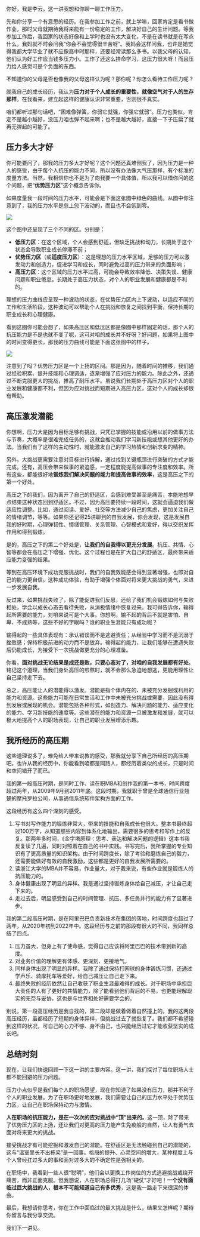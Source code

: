 你好，我是李云。这一讲我想和你聊一聊工作压力。

先和你分享一个有意思的经历。在我参加工作之前，就上学嘛，回家肯定是看书做作业，那时父母就期待我将来能有一份稳定的工作，解决好自己的生计问题。等我参加工作后，我回家的状态好像和上学时也没有太大变化，不是在读书就是在写点什么。我妈就不时会问我“你会不会觉得很辛苦呀”。我妈会这样问我，也许是她觉得我都大学毕业了就不应像高中时那样，还要经常读那么多书。以我父母的认知，他们认为好工作应当钱多压力小。工作了还这么拼命学习，这压力很大呀！而且压力给人感觉可是个负面的东西。

不知道你的父母是否也像我的父母这样认为呢？那你呢？你怎么看待工作压力呢？

就我自己的成长经历，我认为**压力对于个人成长的重要性，就像空气对于人的生存那样**。在我看来，建立起这样的健康认识非常重要，否则很不真实。

咱们都听过那句话吧，“困难像弹簧，你弱它就强，你强它就弱”。压力也类似，肯定不是越小越好，没压力咱也弹不起来啊；也不是越大越好，直接一下子压扁了就再无弹起的可能了。

## 压力多大才好

你可能要问了，那我的压力多大才好呢？这个问题还真难倒我了，因为压力是一种人的感受，由于每个人抗压的能力不同，所以没有办法像大气压那样，有个标准的度量方法。当然，我相信你也不是为了向我要一个具体值，所以我可以借你问的这个问题，把“**优势压力区**”这个概念告诉你。

如果度量我一段时间的压力水平，可能会是下面这张图中绿色的曲线。从图中你注意到了，我的压力水平是忽上忽下波动的，而且也不会低到零。

![](https://static001.geekbang.org/resource/image/28/8f/28d5f0634fca528b5ff4ee9e0879e68f.jpg?wh=4001x2250)

这个图中还呈现了三个不同的区。分别是：

- **低压力区**：在这个区域，个人会感到舒适，但缺乏挑战和动力，长期处于这个状态会导致职业成长停滞不前；
- **优势压力区**（或**适度压力区**）：这是理想的压力水平区域，足够的压力可以激发动力和创造力，促进学习和成长，同时避免过高的压力带来的负面影响；
- **高压力区**：这个区域的压力水平过高，可能会导致效率降低、决策失误、健康问题和职业倦怠。长期处于高压力状态，对个人的职业发展和健康都是不利的。

理想的压力曲线应呈现一种波动的状态，在优势压力区内上下波动，以适应不同的工作和生活阶段。这种波动可以帮助个人在挑战和恢复之间找到平衡，保持长期的职业成长和心理健康。

看到这图你可能会想了，如果高压区和低压区都是像图中那样固定的话，那个人的抗压能力是不是也就不变了呢，这可对咱的成长并不好呀？好问题，如果将上图中的时间变得更长，那我的压力曲线可能是下面这张图中的样子。

![](https://static001.geekbang.org/resource/image/95/fc/9534fe476a87f3e63080d0575e2068fc.jpg?wh=4000x2250)

注意到了吗？优势压力区是一个上扬的区间。那是因为，随着时间的推移，我们通过经验积累、提升技能和心理调适，逐渐增强了应对压力的能力。除此之外，还通过不断克服更大的挑战，推高了耐压水平。虽说我们长期处于高压力区对个人的职业发展和健康都不利，但因为应对挑战而短期进入高压力区，这对个人的成长却很有帮助。

## 高压激发潜能

你想啊，压力大是因为目标足够有挑战，只凭已掌握的技能或沿用以前的做事方法与节奏，大概率是很难完成任务的，这就会推动我们学习新技能或想其他更好的办法。当我们有了这样的主动性时，就能激发自己的学习热情和创新求变的精神。

另外，大挑战更需要注意对目标进行拆解，通过找到关键瓶颈进行突破的方式才能完成。还有，高压会带来做事的紧迫感，一定程度能提高做事的专注度和效率。所有这些，都能很好地**锻炼我们解决问题的能力和提高做事的效率**，这是高压之下的第一个好处。

高压之下的我们，因为离开了自己的舒适区，会感到难受甚至是痛苦，本能地想早点结束这种状态回到舒适区。不过，因为高压要持续一段时间，这就会逼迫我们做适应性调整。比如，通过阅读、爱好、社交等方法减少自己的焦虑，更加关注自己的情绪调节，等等。如果你还记得25讲聊到的自我发展，你会发现，这是发展自我的好时期，心理弹韧性、情绪管理、关系管理、心智模式和爱好，得以交织发挥作用和得到锻炼。

是的，高压之下的第二个好处是，**让我们的自我得以更充分发展**。抗压、共情、心智等都会在高压之下增强、优化。这个过程也是在扩大自己的舒适区，最终带来适应能力变强的结果。

等到在高压环境下成功克服挑战时，我们的自我效能感会得到显著增强，也即对自己的能力更自信。这种成功体验，有助于增强个体面对将来更大挑战的勇气，来进一步发展自我。

反过来，如果挑战失败了，除了能促进我们反思，还给了我们机会锻炼如何与失败相处，学会以成长心态去看待失败，从消极情绪中恢复过来。我可得告诉你，输得起所需要的能力，对咱来说可是个大事。你想啊，输不起的背后不就是害怕、自卑、不成熟等，这些不好的字眼吗？谁的职业生涯能只有成功呢？

输得起的一些具体表现有：承认错误而不是逃避责任；从经验中学习而不是沉溺于挫败感；保持积极前进的动力而不是放弃。输得起的能力，让我们能够在遭遇失败后仍能成长，为接受下一次挑战做更充分的心理准备。

你看，**面对挑战无论结果是成还是败，只要心态对了，对咱的自我发展都有好处**。铭记这个道理，当我们身处高压的煎熬时，就不会那么急迫地想逃，更能用理性让自己坚持走下去。

总之，高压能让人的潜能得以激发。潜能是指个体内在的、未被充分发掘或利用的能力和资源。这些能力可能在日常生活和工作中未被充分挑战或需要，因此没有得到发展或展现的机会。潜能包括各种形式，如创造力、解决问题的能力、适应变化的能力、学习新技能的速度等。这些潜在的能力和资源一旦被激发和发展，就可以极大地提高个人的职场表现，让自己的职业发展增添乐趣。

## 我所经历的高压期

这些道理说多了，难免给人带来说教的感受，那我就分享下自己所经历的高压期吧。也许从我的经历中，你能看到咱都是同路人，都经历着类似的成长，只是时间和空间错开了而已。

我的第一段高压时期，是同时工作、读在职MBA和创作我的第一本书，时间跨度超过两年，从2009年9月到2011年底。这段时期，我就职于曾是全球通信行业翘楚的摩托罗拉公司，从事通信系统软件架构方面的工作。

这段经历有这么四个深刻的感受。

1. 写书对写作能力的锻炼非常大，带来的技能和自我成长也很大。整本书最终超过100万字，从知道那些内容到体系化地输出，需要很多的思考和写作上的反复。那两年多时间，《金字塔原理：思考、表达和解决问题的逻辑》这本书我反复读了几遍，同时对照着在自己的书中实践。书写完后，我所掌握的专业知识有了更高质量的知识架构。由于时间跨度长，除了考验和磨练自己的毅力，还需要能做好有效的自我激励，这些都是更好的自我发展所需要的。
2. 读浙江大学的MBA并不容易，作业量大，对于我来说，有些作业就是锻炼人的抗压能力的。
3. 身体健康出现了明显的异样。我是通过坚持锻炼身体给自己减压，才让自己走下来的。
4. 走过去后，明显感受到自己的时间管理、抗压、多任务并行的能力有了显著进步。

我的第二段高压时期，是在阿里巴巴负责新技术在集团的落地，时间跨度也超过了两年，从2020年初到2022年中。这段经历与之前的那段有很大的不同，我同样总结了四点。

1. 压力虽大，但身上有了使命感，觉得自己应该将阿里巴巴的技术带到新的高度。
2. 对业务价值的理解更有体感、更深刻、更接地气。
3. 同样身体出现了明显的异样。我除了通过保持打网球的身体锻炼习惯，还通过学声乐、骑摩托车等爱好，给自己减压让自己走下来。
4. 最终失败的经历依然让自己收获了职业生涯最难得的成长。对于职场中承担巨大责任的人有了更好的共情能力，除了能看到他们背后的不易，也更能理解现实的无奈与妥协，这也是与世界相处好需要学会的。

别说，第一段高压经历是我自找的，第二段却是做着做着自然撞上的。我的这两段高压经历，虽都经历了短期的身体异样，但挑战过去了就恢复了。我们都不希望碰到这样的状况，可自己的心力不够、身不由己，也只能经历过它才能收获坚实的成长吧。

## 总结时刻

现在，让我们快速回顾一下这一讲的主要内容。这一讲，我们探讨了每位职场人士都不能回避的压力问题。

压力小点似乎是我们每个人的职场愿望，现在你知道了如果没有压力，那并不利于个人的职业发展。为了在职场更好地发展，我们需要让自己的压力水平处于优势压力区，让自己在职场保持动力与激情。

**人在职场的抗压能力，是在一次次的应对挑战中“顶”出来的**。这一顶，除了带来了优势压力区的上扬，还让我们对更高的压力能产生免疫般的自然，让人有勇气去面对将来更大的挑战。

接受挑战才有可能挖掘和激发自己的潜能。在舒适区是无法触碰到自己的潜能的，这与“温室里长不出栋梁”是一回事。格局的提升、心灵空间的增大，某种程度上与个人曾经扛过多大的事和面对过多大的不确定性是强相关的。

在职场中，我看到一些人很“聪明”，他们会以更换工作岗位的方式逃避挑战或绕开痛苦，而非正面克服。但我想说，人在职场总得打几场“硬仗”才好吧！**一个没有面临过巨大挑战的人，根本不可能知道自己有多优秀**，这是我一路走下来很深的体会。

最后，我想请你思考，你在工作中面临过的最大挑战是什么，结果又怎样呢？期待你留言与我分享交流。

我们下一讲见。